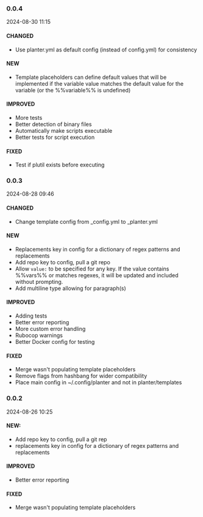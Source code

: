 ### 0.0.4

2024-08-30 11:15

#### CHANGED

- Use planter.yml as default config (instead of config.yml) for consistency

#### NEW

- Template placeholders can define default values that will be implemented if the variable value matches the default value for the variable (or the %%variable%% is undefined)

#### IMPROVED

- More tests
- Better detection of binary files
- Automatically make scripts executable
- Better tests for script execution

#### FIXED

- Test if plutil exists before executing

### 0.0.3

2024-08-28 09:46

#### CHANGED

- Change template config from _config.yml to _planter.yml

#### NEW

- Replacements key in config for a dictionary of regex patterns and replacements
- Add repo key to config, pull a git repo
- Allow `value:` to be specified for any key. If the value contains %%vars%% or matches regexes, it will be updated and included without prompting.
- Add multiline type allowing for paragraph(s)

#### IMPROVED

- Adding tests
- Better error reporting
- More custom error handling
- Rubocop warnings
- Better Docker config for testing

#### FIXED

- Merge wasn't populating template placeholders
- Remove flags from hashbang for wider compatibility
- Place main config in ~/.config/planter and not in planter/templates

### 0.0.2

2024-08-26 10:25

#### NEW:

- Add repo key to config, pull a git rep
- replacements key in config for a dictionary of regex patterns and replacements

#### IMPROVED

- Better error reporting

#### FIXED

- Merge wasn't populating template placeholders
